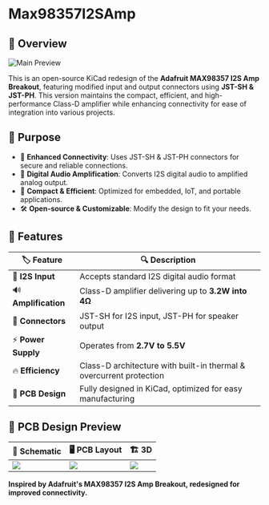 # Max98357I2SAmp

## 🚀 Overview
![Main Preview](assets/img/main.png)

This is an open-source KiCad redesign of the **Adafruit MAX98357 I2S Amp Breakout**, featuring modified input and output connectors using **JST-SH & JST-PH**. This version maintains the compact, efficient, and high-performance Class-D amplifier while enhancing connectivity for ease of integration into various projects.

## 🎯 Purpose

- 🔌 **Enhanced Connectivity**: Uses JST-SH & JST-PH connectors for secure and reliable connections.
- 🎵 **Digital Audio Amplification**: Converts I2S digital audio to amplified analog output.
- 📏 **Compact & Efficient**: Optimized for embedded, IoT, and portable applications.
- 🛠️ **Open-source & Customizable**: Modify the design to fit your needs.

## 📝 Features

| 🏷️ Feature          | 🔍 Description                                                      |
| -------------------- | ------------------------------------------------------------------- |
| 🎵 **I2S Input**     | Accepts standard I2S digital audio format                           |
| 🔊 **Amplification** | Class-D amplifier delivering up to **3.2W into 4Ω**                 |
| 🔌 **Connectors**    | JST-SH for I2S input, JST-PH for speaker output                     |
| ⚡ **Power Supply**   | Operates from **2.7V to 5.5V**                                      |
| 🔥 **Efficiency**    | Class-D architecture with built-in thermal & overcurrent protection |
| 📜 **PCB Design**    | Fully designed in KiCad, optimized for easy manufacturing           |

## 📐 PCB Design Preview

| 📜 Schematic | 🖥️ PCB Layout | 🏗️ 3D |
|-----------|-----------|-----------|
| <img src="assets/img/schematic.png"> | <img src="assets/img/pcb_layout.png"> | <img src="assets/img/3d.png"> |

**Inspired by Adafruit's MAX98357 I2S Amp Breakout, redesigned for improved connectivity.**
